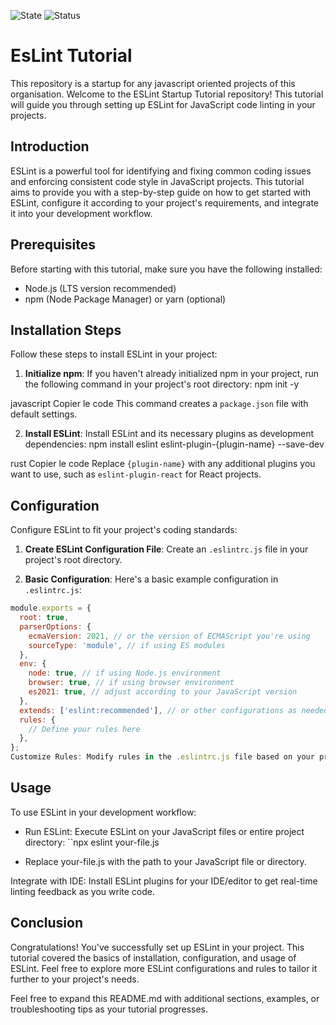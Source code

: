 ![State](https://img.shields.io/badge/State-On_Date-green)
![Status](https://img.shields.io/badge/Status-Complete-green) 
# EsLint Tutorial
This repository is a startup for any javascript oriented projects of this organisation. 
Welcome to the ESLint Startup Tutorial repository! This tutorial will guide you through setting up ESLint for JavaScript code linting in your projects.

## Introduction

ESLint is a powerful tool for identifying and fixing common coding issues and enforcing consistent code style in JavaScript projects. This tutorial aims to provide you with a step-by-step guide on how to get started with ESLint, configure it according to your project's requirements, and integrate it into your development workflow.

## Prerequisites

Before starting with this tutorial, make sure you have the following installed:

- Node.js (LTS version recommended)
- npm (Node Package Manager) or yarn (optional)

## Installation Steps

Follow these steps to install ESLint in your project:

1. **Initialize npm**: If you haven't already initialized npm in your project, run the following command in your project's root directory:
npm init -y

javascript
Copier le code
This command creates a `package.json` file with default settings.

2. **Install ESLint**: Install ESLint and its necessary plugins as development dependencies:
npm install eslint eslint-plugin-{plugin-name} --save-dev

rust
Copier le code
Replace `{plugin-name}` with any additional plugins you want to use, such as `eslint-plugin-react` for React projects.

## Configuration

Configure ESLint to fit your project's coding standards:

1. **Create ESLint Configuration File**: Create an `.eslintrc.js` file in your project's root directory.

2. **Basic Configuration**: Here's a basic example configuration in `.eslintrc.js`:
```javascript
module.exports = {
  root: true,
  parserOptions: {
    ecmaVersion: 2021, // or the version of ECMAScript you're using
    sourceType: 'module', // if using ES modules
  },
  env: {
    node: true, // if using Node.js environment
    browser: true, // if using browser environment
    es2021: true, // adjust according to your JavaScript version
  },
  extends: ['eslint:recommended'], // or other configurations as needed
  rules: {
    // Define your rules here
  },
};
Customize Rules: Modify rules in the .eslintrc.js file based on your preferences and project requirements. Refer to ESLint documentation for available rules and their configurations.
```
## Usage
To use ESLint in your development workflow:

- Run ESLint: Execute ESLint on your JavaScript files or entire project directory:
``npx eslint your-file.js

- Replace your-file.js with the path to your JavaScript file or directory.

Integrate with IDE: Install ESLint plugins for your IDE/editor to get real-time linting feedback as you write code.

## Conclusion
Congratulations! You've successfully set up ESLint in your project. This tutorial covered the basics of installation, configuration, and usage of ESLint. Feel free to explore more ESLint configurations and rules to tailor it further to your project's needs.

Feel free to expand this README.md with additional sections, examples, or troubleshooting tips as your tutorial progresses.
